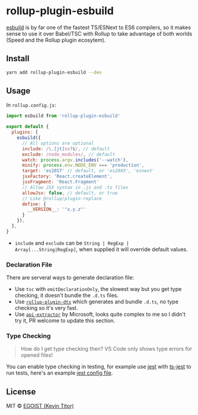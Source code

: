 # rollup-plugin-esbuild

[esbuild](https://github.com/evanw/esbuild) is by far one of the fastest TS/ESNext to ES6 compilers, so it makes sense to use it over Babel/TSC with Rollup to take advantage of both worlds (Speed and the Rollup plugin ecosytem).

## Install

```bash
yarn add rollup-plugin-esbuild --dev
```

## Usage

In `rollup.config.js`:

```js
import esbuild from 'rollup-plugin-esbuild'

export default {
  plugins: [
    esbuild({
      // All options are optional
      include: /\.[jt]sx?$/, // default
      exclude: /node_modules/, // default
      watch: process.argv.includes('--watch'),
      minify: process.env.NODE_ENV === 'production',
      target: 'es2017' // default, or 'es20XX', 'esnext'
      jsxFactory: 'React.createElement',
      jsxFragment: 'React.Fragment'
      // Allow JSX syntax in .js and .ts files
      allowJsx: false, // default, or true
      // Like @rollup/plugin-replace
      define: {
        __VERSION__: '"x.y.z"'
      }
    }),
  ],
}
```

- `include` and `exclude` can be `String | RegExp | Array[...String|RegExp]`, when supplied it will override default values.

### Declaration File

There are serveral ways to generate declaration file:

- Use `tsc` with `emitDeclarationOnly`, the slowest way but you get type checking, it doesn't bundle the `.d.ts` files.
- Use [`rollup-plugin-dts`](https://github.com/Swatinem/rollup-plugin-dts) which generates and bundle `.d.ts`, no type checking so it's very fast.
- Use [`api-extractor`](https://api-extractor.com/) by Microsoft, looks quite complex to me so I didn't try it, PR welcome to update this section.

### Type Checking

> How do I get type checking then? VS Code only shows type errors for opened files!

You can enable type checking in testing, for example use [jest](https://jestjs.io/) with [ts-jest](https://github.com/kulshekhar/ts-jest) to run tests, here's an example [jest config file](./jest.config.js).

## License

MIT &copy; [EGOIST (Kevin Titor)](https://github.com/sponsors/egoist)
